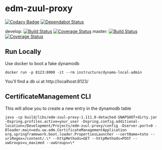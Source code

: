 # edm-zuul-proxy
[![Codacy Badge](https://api.codacy.com/project/badge/Grade/6373db7b6557414f89a28cb57a374c38)](https://app.codacy.com/app/uw-it-edm/edm-zuul-proxy?utm_source=github.com&utm_medium=referral&utm_content=uw-it-edm/edm-zuul-proxy&utm_campaign=Badge_Grade_Settings)
[![Dependabot Status](https://api.dependabot.com/badges/status?host=github&repo=uw-it-edm/edm-zuul-proxy)](https://dependabot.com)

develop: [![Build Status](https://travis-ci.org/uw-it-edm/edm-zuul-proxy.svg?branch=develop)](https://travis-ci.org/uw-it-edm/edm-zuul-proxy) [![Coverage Status](https://coveralls.io/repos/github/uw-it-edm/edm-zuul-proxy/badge.svg?branch=develop)](https://coveralls.io/github/uw-it-edm/edm-zuul-proxy?branch=develop)
master: [![Build Status](https://travis-ci.org/uw-it-edm/edm-zuul-proxy.svg?branch=master)](https://travis-ci.org/uw-it-edm/edm-zuul-proxy) [![Coverage Status](https://coveralls.io/repos/github/uw-it-edm/edm-zuul-proxy/badge.svg?branch=master)](https://coveralls.io/github/uw-it-edm/edm-zuul-proxy?branch=master)


## Run Locally

Use docker to boot a fake dynamodb 
    
    docker run -p 8123:8000 -it --rm instructure/dynamo-local-admin

You'll find a db ui at http://localhost:8123/



## CertificateManagement CLI

This will allow you to create a new entry in the dynamodb table

    java -cp build/libs/edm-zuul-proxy-1.111.0-detached-SNAPSHOT+dirty.jar -Dspring.profiles.active=your_user -Dspring.config.additional-location=/Development/Projects/edm-zuul-proxy/config -Dserver.port=0 -Dloader.main=edu.uw.edm.CertificateManagementApplication org.springframework.boot.loader.PropertiesLauncher --certName=toto --uriRegex=/content/.\* --httpMethods=GET --httpMethods=POST --uwGroups=u_maximed --uwGroups=\*